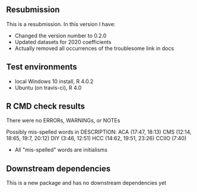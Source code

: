 ## Resubmission
This is a resubmission. In this version I have:
* Changed the version number to 0.2.0
* Updated datasets for 2020 coefficients
* Actually removed all occurrences of the troublesome link in docs

## Test environments
* local Windows 10 install, R 4.0.2
* Ubuntu (on travis-ci), R 4.0

## R CMD check results
There were no ERRORs, WARNINGs, or NOTEs
  
  Possibly mis-spelled words in DESCRIPTION:
    ACA (17:47, 18:13)
    CMS (12:14, 18:65, 19:7, 20:12)
    DIY (3:46, 12:51)
    HCC (14:62, 19:51, 23:26)
    CCIIO (7:40)
    
  * All "mis-spelled" words are initialisms

## Downstream dependencies
This is a new package and has no downstream dependencies yet
